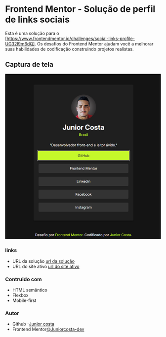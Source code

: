 # Frontend Mentor - Solução de perfil de links sociais

Esta é uma solução para o [https://www.frontendmentor.io/challenges/social-links-profile-UG32l9m6dQ]. Os desafios do Frontend Mentor ajudam você a melhorar suas habilidades de codificação construindo projetos realistas.

## Captura de tela
![Desenvolvedor front-end](./assets/images/Captura%20de%20tela%202025-01-26%20114922.png)

### links
- URL da solução [url da solução](https://www.frontendmentor.io/challenges/social-links-profile-UG32l9m6dQ)
- URL do site ativo [url do site ativo]()

### Contruido com
- HTML semântico
- Flexbox
- Mobile-first

### Autor

- Github -[Junior costa](https://github.com/Juniorcosta-dev)
- Frontend Mentor[@Juniorcosta-dev](https://www.frontendmentor.io/profile/Juniorcosta-dev)